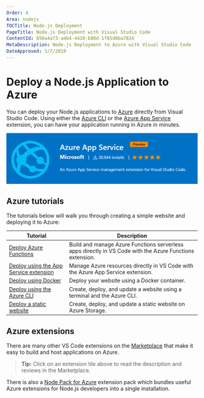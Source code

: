 ```yaml
---
Order: 4
Area: nodejs
TOCTitle: Node.js Deployment
PageTitle: Node.js Deployment with Visual Studio Code
ContentId: 856a4a73-a4b4-4418-b88d-1f65d0ba7824
MetaDescription: Node.js Deployment to Azure with Visual Studio Code
DateApproved: 3/7/2019
---
```

# Deploy a Node.js Application to Azure

You can deploy your Node.js applications to [Azure](https://azure.microsoft.com) directly from Visual Studio Code. Using either the [Azure CLI](https://docs.microsoft.com/cli/azure/overview?view=azure-cli-latest) or the [Azure App Service](https://marketplace.visualstudio.com/items?itemName=ms-azuretools.vscode-azureappservice) extension, you can have your application running in Azure in minutes.

![app service](images/nodejs-deployment/azure-app-service-tools.png)

## Azure tutorials

The tutorials below will walk you through creating a simple website and deploying it to Azure:

Tutorial | Description
--- | ---
[Deploy Azure Functions](/tutorials/functions-extension/getting-started) | Build and manage Azure Functions serverless apps directly in VS Code with the Azure Functions extension.
[Deploy using the App Service extension](/tutorials/app-service-extension/getting-started) | Manage Azure resources directly in VS Code with the Azure App Service extension.
[Deploy using Docker](/tutorials/docker-extension/getting-started) | Deploy your website using a Docker container.
[Deploy using the Azure CLI](/tutorials/nodejs-deployment/getting-started) | Create, deploy, and update a website using a terminal and the Azure CLI.
[Deploy a static website](/tutorials/static-website/getting-started) | Create, deploy, and update a static website on Azure Storage.

## Azure extensions

There are many other VS Code extensions on the [Marketplace](https://marketplace.visualstudio.com/search?term=azure&target=VSCode&category=All%20categories&sortBy=Relevance) that make it easy to build and host applications on Azure.

<div class="marketplace-extensions-azure-curated-short"></div>

> **Tip:** Click on an extension tile above to read the description and reviews in the Marketplace.

There is also a [Node Pack for Azure](https://marketplace.visualstudio.com/items?itemName=ms-vscode.vscode-node-azure-pack) extension pack which bundles useful Azure extensions for Node.js developers into a single installation.
